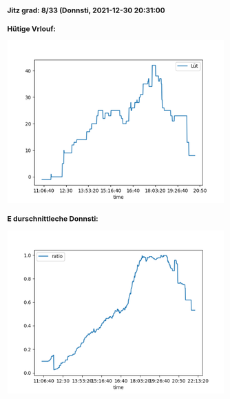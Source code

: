### Jitz grad: 8/33 (Donnsti, 2021-12-30 20:31:00

### Hütige Vrlouf:
![Graph](Today.png)

### E durschnittleche Donnsti:
![Graph](Donnsti.png)